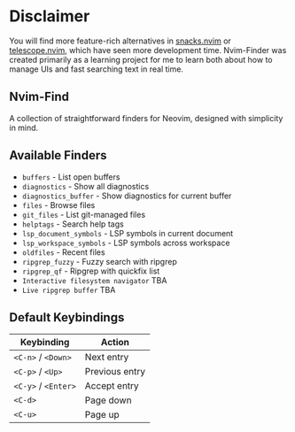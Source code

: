 # Disclaimer
You will find more feature-rich alternatives in [snacks.nvim](https://github.com/folke/snacks.nvim) or [telescope.nvim](https://github.com/nvim-telescope/telescope.nvim), which have seen more development time. Nvim-Finder was created primarily as a learning project for me to learn both about how to manage UIs and fast searching text in real time.


## Nvim-Find
A collection of straightforward finders for Neovim, designed with simplicity in mind.

## Available Finders
- `buffers` - List open buffers
- `diagnostics` - Show all diagnostics
- `diagnostics_buffer` - Show diagnostics for current buffer
- `files` - Browse files
- `git_files` - List git-managed files
- `helptags` - Search help tags
- `lsp_document_symbols` - LSP symbols in current document
- `lsp_workspace_symbols` - LSP symbols across workspace
- `oldfiles` - Recent files
- `ripgrep_fuzzy` - Fuzzy search with ripgrep
- `ripgrep_qf` - Ripgrep with quickfix list
- `Interactive filesystem navigator` TBA
- `Live ripgrep buffer` TBA

## Default Keybindings
| Keybinding         | Action          |
|--------------------|-----------------|
| `<C-n>` / `<Down>` | Next entry      |
| `<C-p>` / `<Up>`   | Previous entry  |
| `<C-y>` / `<Enter>`| Accept entry    |
| `<C-d>`            | Page down       |
| `<C-u>`            | Page up         |

